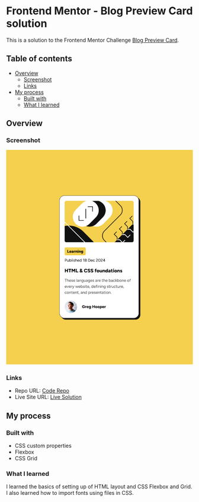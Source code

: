 # Frontend Mentor - Blog Preview Card solution

This is a solution to the Frontend Mentor Challenge [Blog Preview Card](https://www.frontendmentor.io/challenges/blog-preview-card-ckPaj01IcS).

## Table of contents

- [Overview](#overview)
  - [Screenshot](#screenshot)
  - [Links](#links)
- [My process](#my-process)
  - [Built with](#built-with)
  - [What I learned](#what-i-learned)


## Overview

### Screenshot

![Screenshot](./screenshot.png)

### Links

- Repo URL: [Code Repo](https://github.com/nishantm96/nishantm96.github.io/tree/main/blog-preview-card)
- Live Site URL: [Live Solution](https://nishantm96.github.io/blog-preview-card)

## My process

### Built with

- CSS custom properties
- Flexbox
- CSS Grid

### What I learned

I learned the basics of setting up of HTML layout and CSS Flexbox and Grid. 
I also learned how to import fonts using files in CSS.
